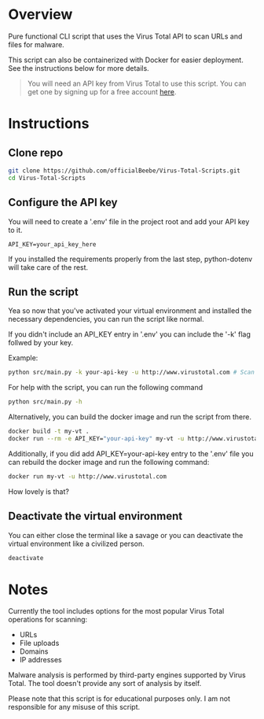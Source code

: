 # Overview

Pure functional CLI script that uses the Virus Total API to scan URLs and files for malware.

This script can also be containerized with Docker for easier deployment. See the instructions below for more details.

> You will need an API key from Virus Total to use this script. You can get one by signing up for a free
> account [here](https://www.virustotal.com/gui/join-us).

# Instructions

## Clone repo

```bash
git clone https://github.com/officialBeebe/Virus-Total-Scripts.git
cd Virus-Total-Scripts
```

## Configure the API key

You will need to create a '.env' file in the project root and add your API key to it.

```plaintext
API_KEY=your_api_key_here
```

If you installed the requirements properly from the last step, python-dotenv will take care of the rest.

## Run the script

Yea so now that you've activated your virtual environment and installed the necessary dependencies, you can run the
script like normal.

If you didn't include an API_KEY entry in '.env' you can include the '-k' flag follwed by your key.

Example:

```bash
python src/main.py -k your-api-key -u http://www.virustotal.com # Scan a URL and output a report
```

For help with the script, you can run the following command

```bash
python src/main.py -h
```

Alternatively, you can build the docker image and run the script from there.

```bash
docker build -t my-vt .
docker run --rm -e API_KEY="your-api-key" my-vt -u http://www.virustotal.com # -k applies normally here as mentioned above
````

Additionally, if you did add API_KEY=your-api-key entry
 to the '.env' file you can rebuild the docker image and run the following command:

```bash
docker run my-vt -u http://www.virustotal.com
```

How lovely is that?

## Deactivate the virtual environment

You can either close the terminal like a savage or you can deactivate the virtual environment like a civilized person.

```bash
deactivate
```

# Notes

Currently the tool includes options for the most popular Virus Total operations for scanning:

- URLs
- File uploads
- Domains
- IP addresses

Malware analysis is performed by third-party engines supported by Virus Total. The tool doesn't provide any sort of analysis by itself.

Please note that this script is for educational purposes only. I am not responsible for any misuse of this script.